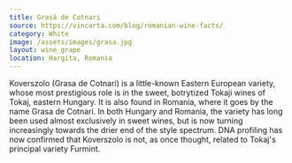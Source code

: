 ```yaml
---
title: Grasă de Cotnari
source: https://vincarta.com/blog/romanian-wine-facts/
category: White
image: /assets/images/grasa.jpg
layout: wine_grape
location: Hargita, Romania
---
```

Koverszolo (Grasa de Cotnari) is a little-known Eastern European variety, whose most prestigious role is in the sweet, botrytized Tokaji wines of Tokaj, eastern Hungary. It is also found in Romania, where it goes by the name Grasa de Cotnari.
In both Hungary and Romania, the variety has long been used almost exclusively in sweet wines, but is now turning increasingly towards the drier end of the style spectrum.
DNA profiling has now confirmed that Koverszolo is not, as once thought, related to Tokaj's principal variety Furmint.
